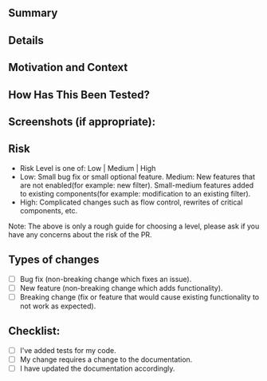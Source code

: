 <!-- These sections are meant as guidance for you. If something doesn't fit, you can just skip it. -->

## Summary

<!--- Provide a general summary description of your changes -->

## Details

<!--- Describe your changes in detail -->

## Motivation and Context

<!--- Why is this change required? What problem does it solve? -->
<!--- If it fixes an open issue, please link to the issue here. -->

## How Has This Been Tested?

<!--- Please add tests for changes to the code, otherwise we probably won't merge it -->

<!--- Please describe in detail how you tested your changes. -->
<!--- Include details of your testing environment, tests ran to see how -->
<!--- your change affects other areas of the code, etc. -->

## Screenshots (if appropriate):

## Risk

- Risk Level is one of: Low | Medium | High
- Low: Small bug fix or small optional feature.
    Medium: New features that are not enabled(for example: new filter). Small-medium
    features added to existing components(for example: modification to an existing filter).
- High: Complicated changes such as flow control, rewrites of critical
    components, etc.

Note: The above is only a rough guide for choosing a level,
please ask if you have any concerns about the risk of the PR.

## Types of changes

<!--- What types of changes does your code introduce? Put an `x` in all the boxes that apply: -->
- [ ] Bug fix (non-breaking change which fixes an issue).
- [ ] New feature (non-breaking change which adds functionality).
- [ ] Breaking change (fix or feature that would cause existing functionality to not work as expected).

## Checklist:

<!--- Go over all the following points, and put an `x` in all the boxes that apply. -->
<!--- If you're unsure about any of these, don't hesitate to ask. We're here to help! -->
- [ ] I've added tests for my code.
- [ ] My change requires a change to the documentation.
- [ ] I have updated the documentation accordingly.

